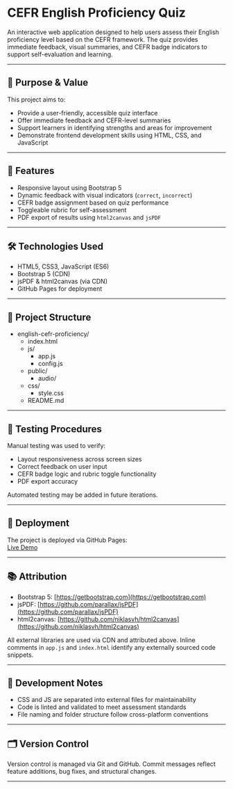 # CEFR English Proficiency Quiz

An interactive web application designed to help users assess their English proficiency level based on the CEFR framework. The quiz provides immediate feedback, visual summaries, and CEFR badge indicators to support self-evaluation and learning.

---

## 🎯 Purpose & Value

This project aims to:
- Provide a user-friendly, accessible quiz interface
- Offer immediate feedback and CEFR-level summaries
- Support learners in identifying strengths and areas for improvement
- Demonstrate frontend development skills using HTML, CSS, and JavaScript

---

## 🧩 Features

- Responsive layout using Bootstrap 5
- Dynamic feedback with visual indicators (`correct`, `incorrect`)
- CEFR badge assignment based on quiz performance
- Toggleable rubric for self-assessment
- PDF export of results using `html2canvas` and `jsPDF`

---

## 🛠️ Technologies Used

- HTML5, CSS3, JavaScript (ES6)
- Bootstrap 5 (CDN)
- jsPDF & html2canvas (via CDN)
- GitHub Pages for deployment

---

 ## 📁 **Project Structure**

- english-cefr-proficiency/
  - index.html
  - js/
    - app.js
    - config.js
  - public/
    - audio/
  - css/
    - style.css
  - README.md

---

## 🧪 Testing Procedures

Manual testing was used to verify:
- Layout responsiveness across screen sizes
- Correct feedback on user input
- CEFR badge logic and rubric toggle functionality
- PDF export accuracy

Automated testing may be added in future iterations.

---

## 🚀 Deployment

The project is deployed via GitHub Pages:  
[Live Demo](https://your-github-username.github.io/english-cefr-proficiency)

---

## 📚 Attribution

- Bootstrap 5: [https://getbootstrap.com](https://getbootstrap.com)
- jsPDF: [https://github.com/parallax/jsPDF](https://github.com/parallax/jsPDF)
- html2canvas: [https://github.com/niklasvh/html2canvas](https://github.com/niklasvh/html2canvas)

All external libraries are used via CDN and attributed above. Inline comments in `app.js` and `index.html` identify any externally sourced code snippets.

---

## 🧠 Development Notes

- CSS and JS are separated into external files for maintainability
- Code is linted and validated to meet assessment standards
- File naming and folder structure follow cross-platform conventions

---

## 🗂️ Version Control

Version control is managed via Git and GitHub. Commit messages reflect feature additions, bug fixes, and structural changes.

---